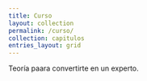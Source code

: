 ```yaml
---
title: Curso
layout: collection
permalink: /curso/
collection: capitulos
entries_layout: grid
---
```


Teoría paara convertirte en un experto.
